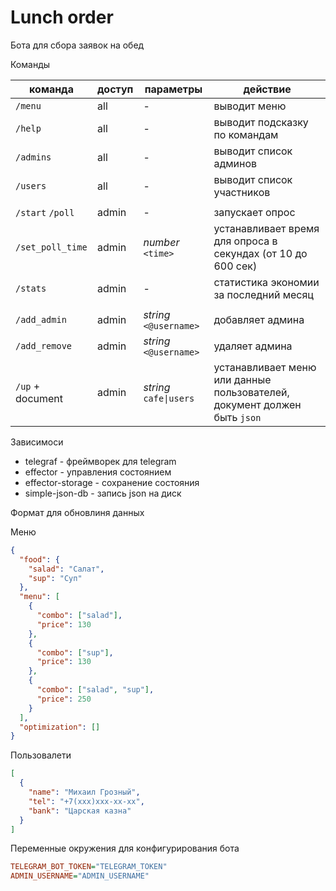 # Lunch order

Бота для сбора заявок на обед

Команды

| команда          | доступ | параметры              | действие                                                                 |
| ---------------- | ------ | ---------------------- | ------------------------------------------------------------------------ |
| `/menu`          | all    | -                      | выводит меню                                                             |
| `/help`          | all    | -                      | выводит подсказку по командам                                            |
| `/admins`        | all    | -                      | выводит список админов                                                   |
| `/users`         | all    | -                      | выводит список участников                                                |
|                  |        |                        |                                                                          |
| `/start` `/poll` | admin  | -                      | запускает опрос                                                          |
| `/set_poll_time` | admin  | _number_ `<time>`      | устанавливает время для опроса в секундах (от 10 до 600 сек)             |
| `/stats`         | admin  | -                      | статистика экономии за последний месяц                                   |
|                  |        |                        |                                                                          |
| `/add_admin`     | admin  | _string_ `<@username>` | добавляет админа                                                         |
| `/add_remove`    | admin  | _string_ `<@username>` | удаляет админа                                                           |
| `/up` + document | admin  | _string_ `cafe\|users` | устанавливает меню или данные пользователей, документ должен быть `json` |

Зависимоси

- telegraf - фреймворек для telegram
- effector - управления состоянием
- effector-storage - сохранение состояния
- simple-json-db - запись json на диск

Формат для обновлиня данных

Меню

```json
{
  "food": {
    "salad": "Салат",
    "sup": "Суп"
  },
  "menu": [
    {
      "combo": ["salad"],
      "price": 130
    },
    {
      "combo": ["sup"],
      "price": 130
    },
    {
      "combo": ["salad", "sup"],
      "price": 250
    }
  ],
  "optimization": []
}
```

Пользовалети

```json
[
  {
    "name": "Михаил Грозный",
    "tel": "+7(ххх)ххх-хх-хх",
    "bank": "Царская казна"
  }
]
```

Переменные окружения для конфигурирования бота

```ini
TELEGRAM_BOT_TOKEN="TELEGRAM_TOKEN"
ADMIN_USERNAME="ADMIN_USERNAME"
```
